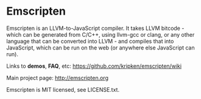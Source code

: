 
Emscripten
==========

Emscripten is an LLVM-to-JavaScript compiler. It takes LLVM bitcode - which can be generated from C/C++, using llvm-gcc or clang, or any other language that can be converted into LLVM - and compiles that into JavaScript, which can be run on the web (or anywhere else JavaScript can run).

Links to **demos**, **FAQ**, etc: <https://github.com/kripken/emscripten/wiki>

Main project page: <http://emscripten.org>

Emscripten is MIT licensed, see LICENSE.txt.

